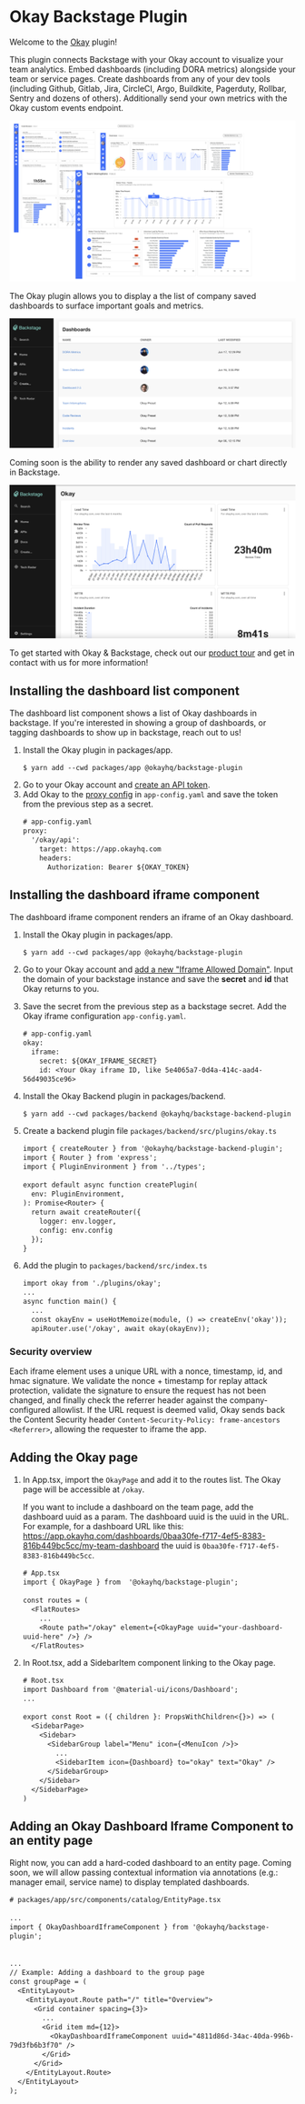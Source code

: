 # Okay Backstage Plugin

Welcome to the [Okay](https://www.okayhq.com/) plugin!

This plugin connects Backstage with your Okay account to visualize your team analytics. Embed dashboards (including DORA metrics) alongside your team or service pages. 
Create dashboards from any of your dev tools (including Github, Gitlab, Jira, CircleCI, Argo, Buildkite, Pagerduty, Rollbar, Sentry and dozens of others). 
Additionally send your own metrics with the Okay custom events endpoint. 

![okay_app](./docs/okay_app.png?raw=true)

The Okay plugin allows you to display a the list of company saved dashboards to surface important goals and metrics.

![dashboard_list](./docs/dashboard_list.png?raw=true)

Coming soon is the ability to render any saved dashboard or chart directly in Backstage.

![dashboard_list](./docs/dashboard_iframe.png?raw=true)


To get started with Okay & Backstage, check out our [product tour](https://www.okayhq.com/tour) and get in contact with us for more information!

## Installing the dashboard list component
The dashboard list component shows a list of Okay dashboards in backstage. If you're interested in showing a group of dashboards, or tagging dashboards to show up in backstage, reach out to us!

1.  Install the Okay plugin in packages/app.
    ```
    $ yarn add --cwd packages/app @okayhq/backstage-plugin
    ```
2.  Go to your Okay account and [create an API token](https://app.okayhq.com/settings/edit/company).
3. Add Okay to the [proxy config](https://backstage.io/docs/plugins/proxying) in  `app-config.yaml` and save the token from the previous step as a secret.
    ```
    # app-config.yaml
    proxy:
      '/okay/api':
        target: https://app.okayhq.com
        headers:
          Authorization: Bearer ${OKAY_TOKEN}
    ```

## Installing the dashboard iframe component
The dashboard iframe component renders an iframe of an Okay dashboard.

1. Install the Okay plugin in packages/app.
    ```
    $ yarn add --cwd packages/app @okayhq/backstage-plugin
    ```
1. Go to your Okay account and [add a new "Iframe Allowed Domain"](https://app.okayhq.com/settings/edit/company). Input the domain of your backstage instance and save the **secret** and **id** that Okay returns to you.
    
2. Save the secret from the previous step as a backstage secret. Add the Okay iframe configuration `app-config.yaml`.
    ```
    # app-config.yaml
    okay:
      iframe:
        secret: ${OKAY_IFRAME_SECRET}
        id: <Your Okay iframe ID, like 5e4065a7-0d4a-414c-aad4-56d49035ce96>
    ```
  
3. Install the Okay Backend plugin in packages/backend. 
    ```
    $ yarn add --cwd packages/backend @okayhq/backstage-backend-plugin
    ```

4. Create a backend plugin file `packages/backend/src/plugins/okay.ts`
   ```
   import { createRouter } from '@okayhq/backstage-backend-plugin';
   import { Router } from 'express';
   import { PluginEnvironment } from '../types';

   export default async function createPlugin(
     env: PluginEnvironment,
   ): Promise<Router> {
     return await createRouter({
       logger: env.logger,
       config: env.config
     });
   }
   ```

5. Add the plugin to `packages/backend/src/index.ts`
    ```
    import okay from './plugins/okay';
    ...
    async function main() {
      ...
      const okayEnv = useHotMemoize(module, () => createEnv('okay'));
      apiRouter.use('/okay', await okay(okayEnv));
    ```

### Security overview
Each iframe element uses a unique URL with a nonce, timestamp, id, and hmac signature. We validate the nonce + timestamp for replay attack protection, validate the signature to ensure the request has not been changed, and finally check the referrer header against the company-configured allowlist. If the URL request is deemed valid, Okay sends back the Content Security header `Content-Security-Policy: frame-ancestors <Referrer>`, allowing the requester to iframe the app.

## Adding the Okay page
1. In App.tsx, import the `OkayPage` and add it to the routes list. The Okay page will be accessible at `/okay`.

    If you want to include a dashboard on the team page, add the dashboard uuid as a param. The dashboard uuid is the uuid in the URL. For example, for a dashboard URL like this:
    https://app.okayhq.com/dashboards/0baa30fe-f717-4ef5-8383-816b449bc5cc/my-team-dashboard the uuid is `0baa30fe-f717-4ef5-8383-816b449bc5cc`.
    ```
    # App.tsx
    import { OkayPage } from  '@okayhq/backstage-plugin';

    const routes = (
      <FlatRoutes>
        ...
        <Route path="/okay" element={<OkayPage uuid="your-dashboard-uuid-here" />} />
      </FlatRoutes>
    ```

2. In Root.tsx, add a SidebarItem component linking to the Okay page.
    ```
    # Root.tsx
    import Dashboard from '@material-ui/icons/Dashboard';
    ...
      
    export const Root = ({ children }: PropsWithChildren<{}>) => (  
      <SidebarPage>
        <Sidebar>
          <SidebarGroup label="Menu" icon={<MenuIcon />}>
            ...
            <SidebarItem icon={Dashboard} to="okay" text="Okay" />
          </SidebarGroup>
        </Sidebar>
      </SidebarPage>
    )
    ```

## Adding an Okay Dashboard Iframe Component to an entity page
Right now, you can add a hard-coded dashboard to an entity page. Coming soon, we will allow passing contextual information via annotations (e.g.: manager email, service name) to display templated dashboards.

```
# packages/app/src/components/catalog/EntityPage.tsx

...
import { OkayDashboardIframeComponent } from '@okayhq/backstage-plugin';


...
// Example: Adding a dashboard to the group page
const groupPage = (
  <EntityLayout>
    <EntityLayout.Route path="/" title="Overview">
      <Grid container spacing={3}>
        ...
        <Grid item md={12}>
          <OkayDashboardIframeComponent uuid="4811d86d-34ac-40da-996b-79d3fb6b3f70" />
        </Grid>
      </Grid>
    </EntityLayout.Route>
  </EntityLayout>
);
```